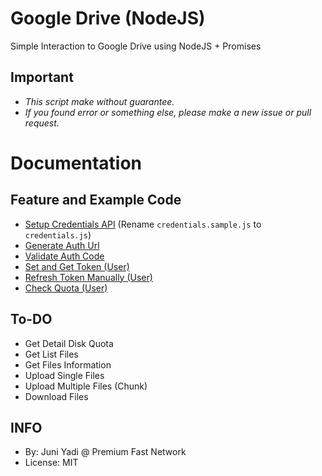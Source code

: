 # Google Drive (NodeJS)

Simple Interaction to Google Drive using NodeJS + Promises

## Important
* *This script make without guarantee.*
* *If you found error or something else, please make a new issue or pull request.*

# Documentation

## Feature and Example Code
- [Setup Credentials API](example/credentials.sample.js) (Rename `credentials.sample.js` to `credentials.js`)
- [Generate Auth Url](example/authUrl.js)
- [Validate Auth Code](example/authUrl.js)
- [Set and Get Token (User)](example/setToken.js)
- [Refresh Token Manually (User)](example/setToken.js)
- [Check Quota (User)](example/checkQuota.js)

## To-DO
- Get Detail Disk Quota
- Get List Files
- Get Files Information
- Upload Single Files
- Upload Multiple Files (Chunk)
- Download Files

## INFO
* By: Juni Yadi @ Premium Fast Network
* License: MIT 